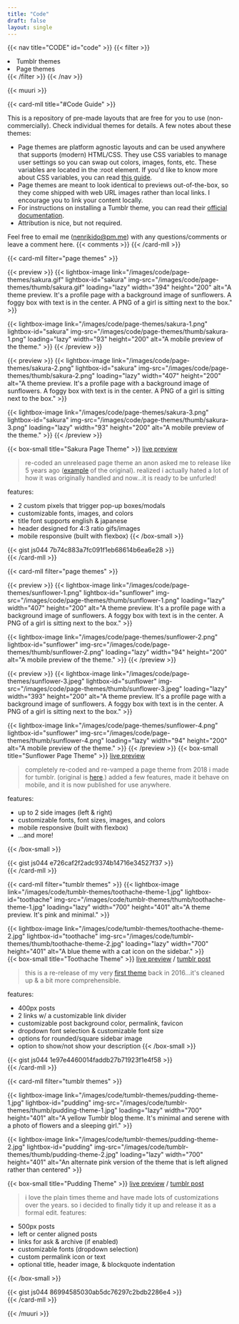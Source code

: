 ```yaml
---
title: "Code"
draft: false
layout: single
---
```


{{< nav title="CODE" id="code" >}} 
{{< filter >}} 
<li class="tumblr themes">Tumblr themes</li>
<li class="page themes">Page themes</li>
{{< /filter >}} 
{{< /nav >}}

{{< muuri >}}

{{< card-mll title="#Code Guide" >}}
<base target="_blank">

This is a repository of pre-made layouts that are free for you to use (non-commercially). Check individual themes for details. A few notes about these themes:

- Page themes are platform agnostic layouts and can be used anywhere that supports (modern) HTML/CSS. They use CSS variables to manage user settings so you can swap out colors, images, fonts, etc. These variables are located in the :root element. If you'd like to know more about CSS variables, you can read [this guide](https://developer.mozilla.org/en-US/docs/Web/CSS/Using_CSS_custom_properties). 
- Page themes are meant to look identical to previews out-of-the-box, so they come shipped with web URL images rather than local links. I encourage you to link your content locally.
- For instructions on installing a Tumblr theme, you can read their [official documentation](https://help.tumblr.com/hc/en-us/articles/230775027-Customizing-Your-Theme#h_01GWSSBWHMQT08V15J7ZJTMDJX).
- Attribution is nice, but not required. 

Feel free to email me ([nenrikido@pm.me](mailto:nenrikido@pm.me)) with any questions/comments or leave a comment here.
{{< comments >}}
{{< /card-mll >}}

{{< card-mll filter="page themes" >}}

{{< preview >}}
{{< lightbox-image link="/images/code/page-themes/sakura.gif" lightbox-id="sakura" img-src="/images/code/page-themes/thumb/sakura.gif" loading="lazy" width="394" height="200" alt="A theme preview. It's a profile page with a background image of sunflowers. A foggy box with text is in the center. A PNG of a girl is sitting next to the box." >}}

{{< lightbox-image link="/images/code/page-themes/sakura-1.png" lightbox-id="sakura" img-src="/images/code/page-themes/thumb/sakura-1.png" loading="lazy" width="93" height="200" alt="A mobile preview of the theme." >}}
{{< /preview >}}

{{< preview >}}
{{< lightbox-image link="/images/code/page-themes/sakura-2.png" lightbox-id="sakura" img-src="/images/code/page-themes/thumb/sakura-2.png" loading="lazy" width="407" height="200" alt="A theme preview. It's a profile page with a background image of sunflowers. A foggy box with text is in the center. A PNG of a girl is sitting next to the box." >}}

{{< lightbox-image link="/images/code/page-themes/sakura-3.png" lightbox-id="sakura" img-src="/images/code/page-themes/thumb/sakura-3.png" loading="lazy" width="93" height="200" alt="A mobile preview of the theme." >}}
{{< /preview >}}

{{< box-small  title="Sakura Page Theme" >}}
[live preview](preview/sakura) 
> re-coded an unreleased page theme an anon asked me to release like 5 years ago ([example](https://tomba2.tumblr.com/four) of the original). realized i actually hated a lot of how it was originally handled and now...it is ready to be unfurled!

features:
*   2 custom pixels that trigger pop-up boxes/modals
*   customizable fonts, images, and colors
*   title font supports english & japanese
*   header designed for 4:3 ratio gifs/images
*   mobile responsive (built with flexbox)
{{< /box-small >}}

{{< gist js044 7b74c883a7fc091f1eb68614b6ea6e28 >}}    
{{< /card-mll >}}


{{< card-mll filter="page themes" >}}

{{< preview >}}
{{< lightbox-image link="/images/code/page-themes/sunflower-1.png" lightbox-id="sunflower" img-src="/images/code/page-themes/thumb/sunflower-1.png" loading="lazy" width="407" height="200" alt="A theme preview. It's a profile page with a background image of sunflowers. A foggy box with text is in the center. A PNG of a girl is sitting next to the box." >}}

{{< lightbox-image link="/images/code/page-themes/sunflower-2.png" lightbox-id="sunflower" img-src="/images/code/page-themes/thumb/sunflower-2.png" loading="lazy" width="94" height="200" alt="A mobile preview of the theme." >}}
{{< /preview >}}

{{< preview >}}
{{< lightbox-image link="/images/code/page-themes/sunflower-3.jpeg" lightbox-id="sunflower" img-src="/images/code/page-themes/thumb/sunflower-3.jpeg" loading="lazy" width="393" height="200" alt="A theme preview. It's a profile page with a background image of sunflowers. A foggy box with text is in the center. A PNG of a girl is sitting next to the box." >}}

{{< lightbox-image link="/images/code/page-themes/sunflower-4.png" lightbox-id="sunflower" img-src="/images/code/page-themes/thumb/sunflower-4.png" loading="lazy" width="94" height="200" alt="A mobile preview of the theme." >}}
{{< /preview >}}
{{< box-small  title="Sunflower Page Theme" >}}
[live preview](preview/sunflower) 
> completely re-coded and re-vamped a page theme from 2018 i made for tumblr. (original is [here](https://negg.tumblr.com/post/712181004039766016/tomba2-sunflower-about-page).) added a few features, made it behave on mobile, and it is now published for use anywhere.

features:
*   up to 2 side images (left & right)
*   customizable fonts, font sizes, images, and colors
*   mobile responsive (built with flexbox)
*   ...and more!

{{< /box-small >}}

{{< gist js044 e726caf2f2adc9374b14716e34527f37 >}}    
{{< /card-mll >}}

{{< card-mll filter="tumblr themes" >}}
{{< lightbox-image link="/images/code/tumblr-themes/toothache-theme-1.jpg" lightbox-id="toothache" img-src="/images/code/tumblr-themes/thumb/toothache-theme-1.jpg" loading="lazy" width="700" height="401" alt="A theme preview. It's pink and minimal." >}}

{{< lightbox-image link="/images/code/tumblr-themes/toothache-theme-2.jpg" lightbox-id="toothache" img-src="/images/code/tumblr-themes/thumb/toothache-theme-2.jpg" loading="lazy" width="700" height="401" alt="A blue theme with a cat icon on the sidebar."  >}}  
{{< box-small  title="Toothache Theme" >}}
[live preview](preview/toothache) / [tumblr post](https://negg.tumblr.com/post/711094972280160256/toothache-theme-by-negg-re-release-u-may-or-may)
> this is a re-release of my very [first theme](https://negg.tumblr.com/post/711094099488440320/negg-toothache-theme-by-negg-so-this-is-my) back in 2016...it's cleaned up & a bit more comprehensible.

features:
*   400px posts
*   2 links w/ a customizable link divider
*   customizable post background color, permalink, favicon
*   dropdown font selection & customizable font size
*   options for rounded/square sidebar image
*   option to show/not show your description
{{< /box-small >}}

{{< gist js044 1e97e4460014faddb27b71923f1e4f58 >}}                     
{{< /card-mll >}}


{{< card-mll filter="tumblr themes" >}}

{{< lightbox-image link="/images/code/tumblr-themes/pudding-theme-1.jpg" lightbox-id="pudding" img-src="/images/code/tumblr-themes/thumb/pudding-theme-1.jpg" loading="lazy" width="700" height="401" alt="A yellow Tumblr blog theme. It's minimal and serene with a photo of flowers and a sleeping girl." >}}

{{< lightbox-image link="/images/code/tumblr-themes/pudding-theme-2.jpg" lightbox-id="pudding" img-src="/images/code/tumblr-themes/thumb/pudding-theme-2.jpg" loading="lazy" width="700" height="401" alt="An alternate pink version of the theme that is left aligned rather than centered"  >}}  

{{< box-small  title="Pudding Theme" >}}
[live preview](preview/pudding) / [tumblr post](https://negg.tumblr.com/post/710997721242353664/pudding-theme-plain-times-edit-by-negg-i-3-the)
> i love the plain times theme and have made lots of customizations over the years. so i decided to finally tidy it up and release it as a formal edit.
features:
*   500px posts
*   left or center aligned posts
*   links for ask & archive (if enabled)
*   customizable fonts (dropdown selection)
*   custom permalink icon or text
*   optional title, header image, & blockquote indentation

{{< /box-small >}}

{{< gist js044 86994585030ab5dc76297c2bdb2286e4 >}}                   
{{< /card-mll >}}

{{< /muuri >}}